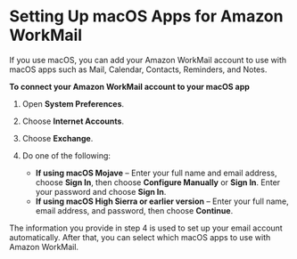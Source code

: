 # Setting Up macOS Apps for Amazon WorkMail<a name="connect_mac_mail"></a>

If you use macOS, you can add your Amazon WorkMail account to use with macOS apps such as Mail, Calendar, Contacts, Reminders, and Notes\.

**To connect your Amazon WorkMail account to your macOS app**

1. Open **System Preferences**\.

1. Choose **Internet Accounts**\.

1. Choose **Exchange**\.

1. Do one of the following:
   + **If using macOS Mojave** – Enter your full name and email address, choose **Sign In**, then choose **Configure Manually** or **Sign In**\. Enter your password and choose **Sign In**\.
   + **If using macOS High Sierra or earlier version** – Enter your full name, email address, and password, then choose **Continue**\.

The information you provide in step 4 is used to set up your email account automatically\. After that, you can select which macOS apps to use with Amazon WorkMail\.